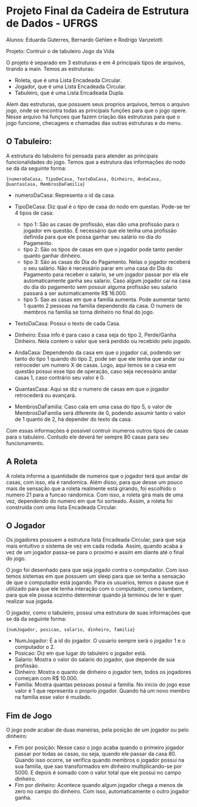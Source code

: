 # Projeto Final da Cadeira de Estrutura de Dados - UFRGS

Alunos: Eduarda Guterres, Bernardo Gehlen e Rodrigo Vanzelotti

Projeto: Contruir o de tabuleiro Jogo da Vida

O projeto é separado em 3 estruturas e em 4 principais tipos de arquivos, tirando a main. Temos as estruturas:
    
- Roleta, que é uma Lista Encadeada Circular.
- Jogador, que é uma Lista Encadeada Circular.
- Tabuleiro, que é uma Lista Encadeada Dupla.

Alem das estruturas, que possuem seus proprios arquivos, temos o arquivo jogo, onde se encontra todas as principais funções para que o jogo opere. Nesse arquivo há funçoes que fazem criação das estruturas para que o jogo funcione, checagens e chamadas das outras estruturas e do menu.

## O Tabuleiro:

A estrutura do tabuleiro foi pensada para atender as principais funcionalidades do jogo. Temos que a estrutura das informações do nodo se dá da seguinte forma:

    {numeroDaCasa, TipoDeCasa, TextoDaCasa, Dinheiro, AndaCasa, QuantasCasa, MembrosDaFamilia}

 - numeroDaCasa: Representa o id da casa.

 - TipoDeCasa: Diz qual é o tipo de casa do nodo em questao. Pode-se ter 4 tipos de casa: 
   - tipo 1: São as casas de profissão, elas dão uma profissão para o jogador em questão. É necessário que ele tenha uma profissão definida para que ele possa ganhar seu salário no dia do Pagamento.
   - tipo 2: São os tipos de casas em que o jogador pode tanto perder quanto ganhar dinheiro.
   - tipo 3: São as casas do Dia do Pagamento. Nelas o jogador receberá o seu salário. Não é necessário parar em uma casa do Dia do Pagamento para receber o salario, se um jogador passar por ela ele automaticamente ganha seu salario. Caso algum jogador cai na casa do dia do pagamento sem possuir alguma profissão seu salario passará a ser automaticamente R$ 16.000.
   - tipo 5: Sao as casas em que a familia aumenta. Pode aumentar tanto 1 quanto 2 pessoas na familia dependendo da casa. O numero de membros na familia se torna dinheiro no final do jogo. 
  
- TextoDaCasa: Possui o texto de cada Casa.
- Dinheiro: Essa info é para caso a casa seja do tipo 2, Perde/Ganha Dinheiro. Nela contem o valor que será perdido ou recebido pelo jogado.
- AndaCasa: Dependendo da casa em que o jogador cai, podendo ser tanto do tipo 1 quando do tipo 2, pode ser que ele tenha que andar ou retroceder um numero X de casas. Logo, aqui temos se a casa em questão possui esse tipo de operação, caso seja necessário andar casas 1, caso contrário seu valor é 0.
- QuantasCasa: Aqui se diz o numero de casas em que o jogador retrocederá ou avançará.
- MembrosDaFamilia: Caso caia em uma casa do tipo 5, o valor de MembrosDaFamilia será diferente de 0, podendo assumir tanto o valor de 1 quanto de 2, há depender do texto da casa.

Com essas informações é possivel contruir inumeros outros tipos de casas para o tabuleiro. Contudo ele deverá ter sempre 80 casas para seu funcionamento.

## A Roleta
A roleta informa a quantidade de numeros que o jogador terá que andar de casas, com isso, ela é randomica. Além disso, para que desse um pouco mais de sensação que a roleta realmente está girando, foi escolhido o numero 21 para a funcao randomica. Com isso, a roleta gira mais de uma vez, dependendo do numero em que foi sorteado. Assim, a roleta foi construida com uma lista Encadeada Circular.

## O Jogador
Os jogadores possuem a estrutura lista Encadeada Circular, para que seja mais entuitivo o sistema de vez em cada rodada. Assim, quando acaba a vez de um jogador passa-se para o proximo e assim em diante até o final do jogo. 

O jogo foi desenhado para que seja jogado contra o computador. Com isso temos sistemas em que possuem um sleep para que se tenha a sensação de que o computador está jogando. Para os usuarios, temos o pause que é utilizado para que ele tenha interação com o computador, como tambem, para que ele possa sozinho determinar quando já terminou de ler e quer realizar sua jogada.

O jogador, como o tabuleiro, possui uma estrutura de suas informações que se dá da seguinte forma:

    {numJogador, posicao, salario, dinheiro, familia}

- NumJogador: É a id do jogador. O usuario sempre será o jogador 1 e o computador o 2.
- Posicao: Diz em que lugar do tabuleiro o jogador está.
- Salario: Mostra o valor do salario do jogador, que depende de sua profissão.
- Dinheiro: Mostra o quanto de dinheiro o jogador tem, todos os jogadores começam com R$ 10.000.
- Familia: Mostra quantas pessoas possui a familia. No inicio do jogo esse valor é 1 que representa o proprio jogador. Quando há um novo membro na familia esse valor é mudado.

## Fim de Jogo 

O jogo pode acabar de duas maneiras, pela posição de um jogador ou pelo dinheiro:

- Fim por posição: Nesse caso o jogo acaba quando o primeiro jogador passar por todas as casas, ou seja, quando ele passar da casa 80. Quando isso ocorre, se verifica quando membros o jogador possui na sua familia, que sao transformados em dinheiro multiplicando-se por 5000. E depois é somado com o valor total que ele possui no campo dinheiro.
- Fim por dinheiro: Acontece quando algum jogador chega a menos de zero no campo do dinheiro. Com isso, automaticamente o outro jogador ganha.